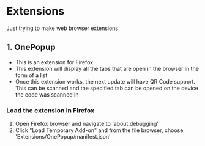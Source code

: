 # Extensions

Just trying to make web browser extensions

## 1. OnePopup

* This is an extension for Firefox
* This extension will display all the tabs that are open in the browser in the form of a list
* Once this extension works, the next update will have QR Code support. This can be scanned and the specified tab can be opened on the device the code was scanned in

### Load the extension in Firefox

1. Open Firefox browser and navigate to 'about:debugging'
2. Click "Load Temporary Add-on" and from the file browser, choose 'Extensions/OnePopup/manifest.json'
